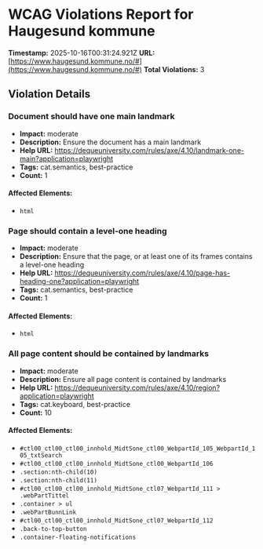 # WCAG Violations Report for Haugesund kommune

**Timestamp:** 2025-10-16T00:31:24.921Z
**URL:** [https://www.haugesund.kommune.no/#](https://www.haugesund.kommune.no/#)
**Total Violations:** 3

## Violation Details

### Document should have one main landmark

- **Impact:** moderate
- **Description:** Ensure the document has a main landmark
- **Help URL:** https://dequeuniversity.com/rules/axe/4.10/landmark-one-main?application=playwright
- **Tags:** cat.semantics, best-practice
- **Count:** 1

#### Affected Elements:

- `html`

### Page should contain a level-one heading

- **Impact:** moderate
- **Description:** Ensure that the page, or at least one of its frames contains a level-one heading
- **Help URL:** https://dequeuniversity.com/rules/axe/4.10/page-has-heading-one?application=playwright
- **Tags:** cat.semantics, best-practice
- **Count:** 1

#### Affected Elements:

- `html`

### All page content should be contained by landmarks

- **Impact:** moderate
- **Description:** Ensure all page content is contained by landmarks
- **Help URL:** https://dequeuniversity.com/rules/axe/4.10/region?application=playwright
- **Tags:** cat.keyboard, best-practice
- **Count:** 10

#### Affected Elements:

- `#ctl00_ctl00_ctl00_innhold_MidtSone_ctl00_WebpartId_105_WebpartId_105_txtSearch`
- `#ctl00_ctl00_ctl00_innhold_MidtSone_ctl00_WebpartId_106`
- `.section:nth-child(10)`
- `.section:nth-child(11)`
- `#ctl00_ctl00_ctl00_innhold_MidtSone_ctl07_WebpartId_111 > .webPartTittel`
- `.container > ul`
- `.webPartBunnLink`
- `#ctl00_ctl00_ctl00_innhold_MidtSone_ctl07_WebpartId_112`
- `.back-to-top-button`
- `.container-floating-notifications`
